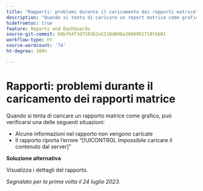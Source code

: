 ```yaml
---
title: "Rapporti: problemi durante il caricamento dei rapporti matrice"
description: "Quando si tenta di caricare un report matrice come grafico, si possono verificare dei problemi."
hidefromtoc: true
feature: Reports and Dashboards
source-git-commit: 60bfb4f3d7183b2e5110d896a3668991718fbb01
workflow-type: ht
source-wordcount: '74'
ht-degree: 100%

---
```



# Rapporti: problemi durante il caricamento dei rapporti matrice

Quando si tenta di caricare un rapporto matrice come grafico, può verificarsi una delle seguenti situazioni:

* Alcune informazioni nel rapporto non vengono caricate
* Il rapporto riporta l’errore “[!UICONTROL Impossibile caricare il contenuto dal server]”

**Soluzione alternativa**

Visualizza i dettagli del rapporto.

_Segnalato per la prima volta il 24 luglio 2023._

